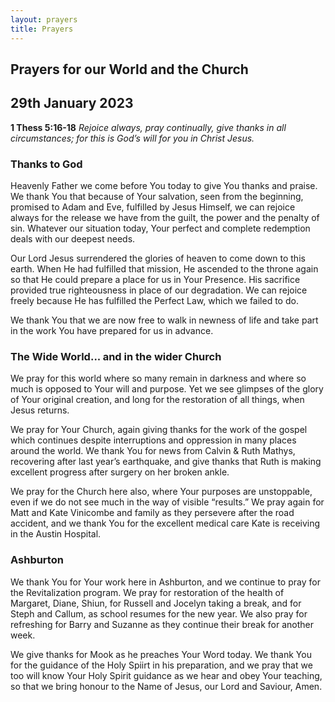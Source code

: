 ```yaml
---
layout: prayers
title: Prayers
---
```

## Prayers for our World and the Church

## 29th January 2023

__1 Thess 5:16-18__ 
_Rejoice always, pray continually, give thanks in all circumstances; for this is God’s will for you in Christ Jesus._

### Thanks to God
Heavenly Father we come before You today to give You thanks and praise. We thank You that because of Your salvation, seen from the beginning, promised to Adam and Eve, fulfilled by Jesus Himself, we can rejoice always for the release we have from the guilt, the power and the penalty of sin. Whatever our situation today, Your perfect and complete redemption deals with our deepest needs.

Our Lord Jesus surrendered the glories of heaven to come down to this earth. When He had fulfilled that mission, He ascended to the throne again so that He could prepare a place for us in Your Presence. His sacrifice provided true righteousness in place of our degradation. We can rejoice freely because He has fulfilled the Perfect Law, which we failed to do.

We thank You that we are now free to walk in newness of life and take part in the work You have prepared for us in advance.

### The Wide World... and in the wider Church
We pray for this world where so many remain in darkness and where so much is opposed to Your will and purpose. Yet we see glimpses of the glory of Your original creation, and long for the restoration of all things, when Jesus returns.

We pray for Your Church, again giving thanks for the work of the gospel which continues despite interruptions and oppression in many places around the world. We thank You for news from Calvin & Ruth Mathys, recovering after last year’s earthquake, and give thanks that Ruth is making excellent progress after surgery on her broken ankle.

We pray for the Church here also, where Your purposes are unstoppable, even if we do not see much in the way of visible “results.” We pray again for Matt and Kate Vinicombe and family as they persevere after the road accident, and we thank You for the excellent medical care Kate is receiving in the Austin Hospital.

### Ashburton
We thank You for Your work here in Ashburton, and we continue to pray for the Revitalization program. We pray for restoration of the health of Margaret, Diane, Shiun, for Russell and Jocelyn taking a break, and for Steph and Callum, as school resumes for the new year. We also pray for refreshing for Barry and Suzanne as they continue their break for another week.

We give thanks for Mook as he preaches Your Word today. We thank You for the guidance of the Holy Spiirt in his preparation, and we pray that we too will know Your Holy Spirit guidance as we hear and obey Your teaching, so that we bring honour to the Name of Jesus, our Lord and Saviour, Amen.
